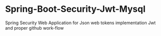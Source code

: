 # Spring-Boot-Security-Jwt-Mysql
Spring Security Web Application for Json web tokens implementation Jwt and proper github work-flow
